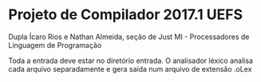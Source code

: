 # Projeto de Compilador 2017.1 UEFS
Dupla Ícaro Rios e Nathan Almeida, seção de Just
MI - Processadores de Linguagem de Programação

Toda a entrada deve estar no diretório entrada.
O analisador léxico analisa cada arquivo separadamente e gera saída num arquivo de extensão .oLex